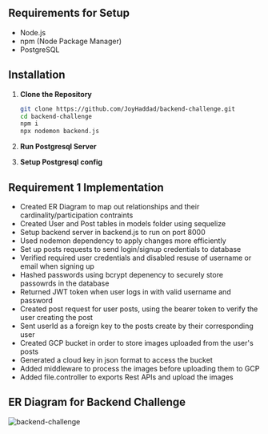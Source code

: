 ## Requirements for Setup

- Node.js
- npm (Node Package Manager)
- PostgreSQL

## Installation

1. **Clone the Repository**

   ```bash
   git clone https://github.com/JoyHaddad/backend-challenge.git
   cd backend-challenge
   npm i
   npx nodemon backend.js
   ```

2. **Run Postgresql Server**
3. **Setup Postgresql config**

## Requirement 1 Implementation

- Created ER Diagram to map out relationships and their cardinality/participation contraints
- Created User and Post tables in models folder using sequelize
- Setup backend server in backend.js to run on port 8000
- Used nodemon dependency to apply changes more efficiently
- Set up posts requests to send login/signup credentials to database
- Verified required user credentials and disabled resuse of username or email when signing up
- Hashed passwords using bcrypt depenency to securely store passowrds in the database
- Returned JWT token when user logs in with valid username and password
- Created post request for user posts, using the bearer token to verify the user creating the post
- Sent userId as a foreign key to the posts create by their corresponding user
- Created GCP bucket in order to store images uploaded from the user's posts
- Generated a cloud key in json format to access the bucket
- Added middleware to process the images before uploading them to GCP
- Added file.controller to exports Rest APIs and upload the images

## ER Diagram for Backend Challenge

![backend-challenge](https://storage.googleapis.com/backend-challenge-bucket/Backend%20Challenge%20ER.jpg)
